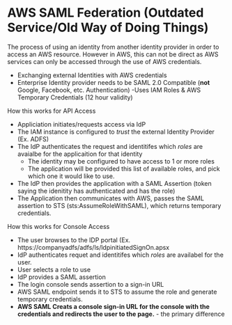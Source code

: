 # AWS SAML Federation (Outdated Service/Old Way of Doing Things)

The process of using an identity from another identity provider in order to access an AWS resource. However in AWS, this can not be direct as AWS services can only be accessed through the use of AWS credentials. 

- Exchanging external Identities with AWS credentials
- Enterprise Identity provider needs to be SAML 2.0 Compatible (**not** Google, Facebook, etc. Authentication)
-Uses IAM Roles & AWS Temporary Credentials (12 hour validity)


How this works for API Access
- Appliciation initiates/requests access via IdP
- The IAM instance is configured to *trust* the external Identity Provider (Ex. ADFS)
- The IdP authenticates the request and identitifes which *roles* are avaialbe for the applicaition for that identity
  - The identity may be configured to have access to 1 or more roles
  - The application will be provided this list of available roles, and pick which one it would like to use.
- The IdP then provides the application with a SAML Assertion (token saying the idenitity has authenticated and has the role)
- The Application then communicates with AWS, passes the SAML assertion to STS (sts:AssumeRoleWithSAML), which returns temporary credentials.

How this works for Console Access
- The user browses to the IDP portal (Ex. https://companyadfs/adfs/ls/ldpinitiatedSignOn.apsx
- IdP authenticates requet and identitifes which *roles* are availabel for the user.
- User selects a role to use
- IdP provides a SAML assertion
- The login console sends assertion to a sign-in URL
- AWS SAML endpoint sends it to STS to assume the role and generate temporary credentials.
- **AWS SAML Creats a console sign-in URL for the console with the credentials and redirects the user to the page.** - the primary difference
